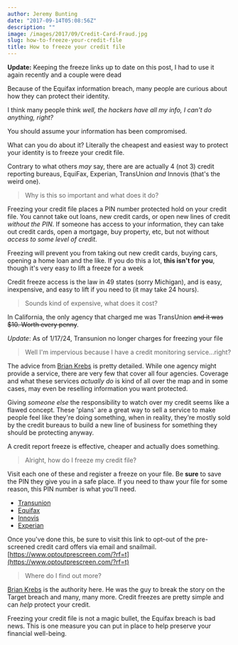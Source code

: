```yaml
---
author: Jeremy Bunting
date: "2017-09-14T05:08:56Z"
description: ""
image: /images/2017/09/Credit-Card-Fraud.jpg
slug: how-to-freeze-your-credit-file
title: How to freeze your credit file
---
```

**Update:** Keeping the freeze links up to date on this post, I had to use it again recently and a couple were dead

Because of the Equifax information breach, many people are curious about how they can protect their identity.

I think many people think _well, the hackers have all my info, I can't do anything, right?_

You should assume your information has been compromised. 

What can you do about it? Literally the cheapest and easiest way to protect your identity is to freeze your credit file.

Contrary to what others _may_ say, there are are actually 4 (not 3) credit reporting bureaus, EquiFax, Experian, TransUnion _and_ Innovis (that's the weird one).

> Why is this so important and what does it do?

Freezing your credit file places a PIN number protected hold on your credit file. You cannot take out loans, new credit cards, or open new lines of credit _without the PIN_. If someone has access to your information, they can take out credit cards, open a mortgage, buy property, etc, but not without _access to some level of credit_.

Freezing will prevent you from taking out new credit cards, buying cars, opening a home loan and the like. If you do this a lot, **this isn't for you**, though it's very easy to lift a freeze for a week

Credit freeze access is the law in 49 states (sorry Michigan), and is easy, inexpensive, and easy to lift if you need to (it may take 24 hours).

> Sounds kind of expensive, what does it cost?

In California, the only agency that charged me was TransUnion ~~and it was $10. Worth every penny~~.

_*Update*_: As of 1/17/24, Transunion no longer charges for freezing your file

> Well I'm impervious because I have a credit monitoring service...right?

The advice from [Brian Krebs](https://krebsonsecurity.com/2014/03/are-credit-monitoring-services-worth-it/) is pretty detailed. While one agency might provide a service, there are very few that cover all four agencies. Coverage and what these services _actually do_ is kind of all over the map and in some cases, may even be reselling information you want protected.

Giving _someone else_ the responsibility to watch over my credit seems like a flawed concept. These 'plans' are a great way to sell a service to make people feel like they're doing something, when in reality, they're mostly sold by the credit bureaus to build a new line of business for something they should be protecting anyway.

A credit report freeze is effective, cheaper and actually does something.

> Alright, how do I freeze my credit file?

Visit each one of these and register a freeze on your file. Be **sure** to save the PIN they give you in a safe place. If you need to thaw your file for some reason, this PIN number is what you'll need.

* [Transunion](https://freeze.transunion.com/sf/securityFreeze/landingPage.jsp)
* [Equifax](https://www.equifax.com/personal/credit-report-services/credit-freeze/)
* [Innovis](https://www.innovis.com/securityFreeze/index)
* [Experian](https://www.experian.com/ncaconline/freeze#registration)

Once you've done this, be sure to visit this link to opt-out of the pre-screened credit card offers via email and snailmail.
[https://www.optoutprescreen.com/?rf=t](https://www.optoutprescreen.com/?rf=t)

> Where do I find out more? 

[Brian Krebs](https://krebsonsecurity.com/2017/09/the-equifax-breach-what-you-should-know/) is the authority here. He was the guy to break the story on the Target breach and many, many more. Credit freezes are pretty simple and can _help_ protect your credit.

Freezing your credit file is not a magic bullet, the Equifax breach is bad news. This is one measure you can put in place to help preserve your financial well-being.
